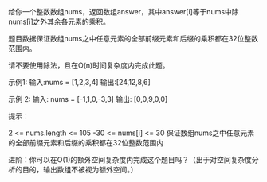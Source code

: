 给你一个整数数组nums，返回数组answer，其中answer[i]等于nums中除nums[i]之外其余各元素的乘积。

题目数据保证数组nums之中任意元素的全部前缀元素和后缀的乘积都在32位整数范围内。

请不要使用除法，且在O(n)时间复杂度内完成此题。

示例1:
输入:nums = [1,2,3,4]
输出:[24,12,8,6]

示例 2:
输入: nums = [-1,1,0,-3,3]
输出: [0,0,9,0,0]


提示：

2 <= nums.length <= 105
-30 <= nums[i] <= 30
保证数组nums之中任意元素的全部前缀元素和后缀的乘积都在32位整数范围内


进阶：你可以在O(1)的额外空间复杂度内完成这个题目吗？（出于对空间复杂度分析的目的，输出数组不被视为额外空间。）